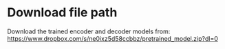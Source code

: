 # Download file path

Download the trained encoder and decoder models from: https://www.dropbox.com/s/ne0ixz5d58ccbbz/pretrained_model.zip?dl=0


